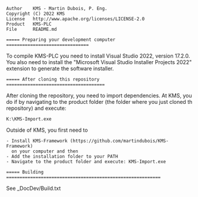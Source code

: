 
    Author    KMS - Martin Dubois, P. Eng.
    Copyright (C) 2022 KMS
    License   http://www.apache.org/licenses/LICENSE-2.0
    Product   KMS-PLC
    File      README.md

    ===== Preparing your development computer ===============================

To compile KMS-PLC you need to install Visual Studio 2022, version 17.2.0.
You also need to install the "Microsoft Visual Studio Installer Projects
2022" extension to generate the software installer.

    ===== After cloning this repository =====================================

After cloning the repository, you need to import dependencies. At KMS, you do
if by navigating to the product folder (the folder where you just cloned th
repository) and execute:

    K:\KMS-Import.exe

Outside of KMS, you first need to

    - Install KMS-Framework (https://github.com/martindubois/KMS-Framework)
      on your computer and then
    - Add the installation folder to your PATH
    - Navigate to the product folder and execute: KMS-Import.exe

    ===== Building ==========================================================

See _DocDev/Build.txt
